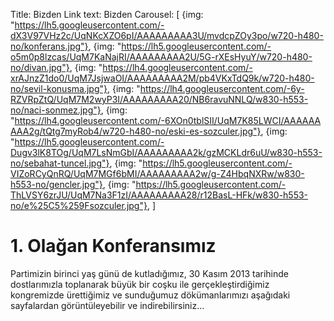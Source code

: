 Title: Bizden
Link text: Bizden
Carousel: [
  {img: "https://lh5.googleusercontent.com/-dX3V97VHz2c/UqNKcXZO6pI/AAAAAAAAA3U/mvdcpZOy3po/w720-h480-no/konferans.jpg"},
  {img: "https://lh5.googleusercontent.com/-o5m0p8lzcas/UqM7KaNajRI/AAAAAAAAA2U/5G-rXEsHyuY/w720-h480-no/divan.jpg"},
  {img: "https://lh4.googleusercontent.com/-xrAJnzZ1do0/UqM7JsjwaOI/AAAAAAAAA2M/pb4VKxTdQ9k/w720-h480-no/sevil-konusma.jpg"},
  {img: "https://lh4.googleusercontent.com/-6y-RZVRpZtQ/UqM7M2wyP3I/AAAAAAAAA20/NB6ravuNNLQ/w830-h553-no/naci-sonmez.jpg"},
  {img: "https://lh4.googleusercontent.com/-6XOn0tblSII/UqM7K85LWCI/AAAAAAAAA2g/tQtg7myRob4/w720-h480-no/eski-es-sozculer.jpg"},
  {img: "https://lh5.googleusercontent.com/-Dugv3lK8TOg/UqM7LsNmGbI/AAAAAAAAA2k/gzMCKLdr6uU/w830-h553-no/sebahat-tuncel.jpg"},
  {img: "https://lh5.googleusercontent.com/-VIZoRCyQnRQ/UqM7MGf6bMI/AAAAAAAAA2w/g-Z4HbqNXRw/w830-h553-no/gencler.jpg"},
  {img: "https://lh5.googleusercontent.com/-ThLVSY6zrJU/UqM7Na3F1zI/AAAAAAAAA28/r12BasL-HFk/w830-h553-no/e%25C5%259Fsozculer.jpg"},
]

# 1. Olağan Konferansımız

Partimizin birinci yaş günü de kutladığımız, 30 Kasım 2013 tarihinde dostlarımızla toplanarak büyük bir coşku ile gerçekleştirdiğimiz kongremizde ürettiğimiz ve sunduğumuz dökümanlarımızı aşağıdaki sayfalardan görüntüleyebilir ve indirebilirsiniz...